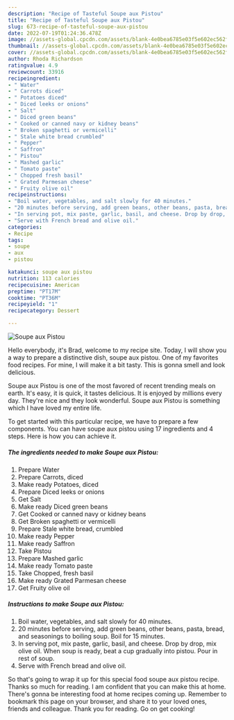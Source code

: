 ```yaml
---
description: "Recipe of Tasteful Soupe aux Pistou"
title: "Recipe of Tasteful Soupe aux Pistou"
slug: 673-recipe-of-tasteful-soupe-aux-pistou
date: 2022-07-19T01:24:36.478Z
image: //assets-global.cpcdn.com/assets/blank-4e0bea6785e03f5e602ec562f230caae08da540cada707380b4fe1bbebba43da.png
thumbnail: //assets-global.cpcdn.com/assets/blank-4e0bea6785e03f5e602ec562f230caae08da540cada707380b4fe1bbebba43da.png
cover: //assets-global.cpcdn.com/assets/blank-4e0bea6785e03f5e602ec562f230caae08da540cada707380b4fe1bbebba43da.png
author: Rhoda Richardson
ratingvalue: 4.9
reviewcount: 33916
recipeingredient:
- " Water"
- " Carrots diced"
- " Potatoes diced"
- " Diced leeks or onions"
- " Salt"
- " Diced green beans"
- " Cooked or canned navy or kidney beans"
- " Broken spaghetti or vermicelli"
- " Stale white bread crumbled"
- " Pepper"
- " Saffron"
- " Pistou"
- " Mashed garlic"
- " Tomato paste"
- " Chopped fresh basil"
- " Grated Parmesan cheese"
- " Fruity olive oil"
recipeinstructions:
- "Boil water, vegetables, and salt slowly for 40 minutes."
- "20 minutes before serving, add green beans, other beans, pasta, bread, and seasonings to boiling soup. Boil for 15 minutes."
- "In serving pot, mix paste, garlic, basil, and cheese. Drop by drop, mix olive oil. When soup is ready, beat a cup gradually into pistou. Pour in rest of soup."
- "Serve with French bread and olive oil."
categories:
- Recipe
tags:
- soupe
- aux
- pistou

katakunci: soupe aux pistou 
nutrition: 113 calories
recipecuisine: American
preptime: "PT17M"
cooktime: "PT36M"
recipeyield: "1"
recipecategory: Dessert

---
```



![Soupe aux Pistou](//assets-global.cpcdn.com/assets/blank-4e0bea6785e03f5e602ec562f230caae08da540cada707380b4fe1bbebba43da.png)

Hello everybody, it's Brad, welcome to my recipe site. Today, I will show you a way to prepare a distinctive dish, soupe aux pistou. One of my favorites food recipes. For mine, I will make it a bit tasty. This is gonna smell and look delicious.



Soupe aux Pistou is one of the most favored of recent trending meals on earth. It's easy, it is quick, it tastes delicious. It is enjoyed by millions every day. They're nice and they look wonderful. Soupe aux Pistou is something which I have loved my entire life.


To get started with this particular recipe, we have to prepare a few components. You can have soupe aux pistou using 17 ingredients and 4 steps. Here is how you can achieve it.

<!--inarticleads1-->

##### The ingredients needed to make Soupe aux Pistou:

1. Prepare  Water
1. Prepare  Carrots, diced
1. Make ready  Potatoes, diced
1. Prepare  Diced leeks or onions
1. Get  Salt
1. Make ready  Diced green beans
1. Get  Cooked or canned navy or kidney beans
1. Get  Broken spaghetti or vermicelli
1. Prepare  Stale white bread, crumbled
1. Make ready  Pepper
1. Make ready  Saffron
1. Take  Pistou
1. Prepare  Mashed garlic
1. Make ready  Tomato paste
1. Take  Chopped, fresh basil
1. Make ready  Grated Parmesan cheese
1. Get  Fruity olive oil




<!--inarticleads2-->

##### Instructions to make Soupe aux Pistou:

1. Boil water, vegetables, and salt slowly for 40 minutes.
1. 20 minutes before serving, add green beans, other beans, pasta, bread, and seasonings to boiling soup. Boil for 15 minutes.
1. In serving pot, mix paste, garlic, basil, and cheese. Drop by drop, mix olive oil. When soup is ready, beat a cup gradually into pistou. Pour in rest of soup.
1. Serve with French bread and olive oil.




So that's going to wrap it up for this special food soupe aux pistou recipe. Thanks so much for reading. I am confident that you can make this at home. There's gonna be interesting food at home recipes coming up. Remember to bookmark this page on your browser, and share it to your loved ones, friends and colleague. Thank you for reading. Go on get cooking!
